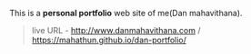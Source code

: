 This is a **personal portfolio** web site of me(Dan mahavithana).

> live URL - http://www.danmahavithana.com / https://mahathun.github.io/dan-portfolio/
